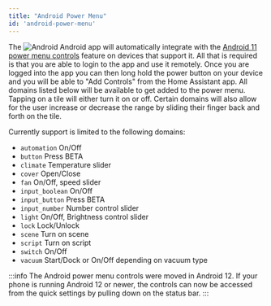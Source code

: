 ```yaml
---
title: "Android Power Menu"
id: 'android-power-menu'
---
```



The ![Android](/assets/android.svg) Android app will automatically integrate with the [Android 11 power menu controls](https://developer.android.com/guide/topics/ui/device-control) feature on devices that support it. All that is required is that you are able to login to the app and use it remotely. Once you are logged into the app you can then long hold the power button on your device and you will be able to "Add Controls" from the Home Assistant app. All domains listed below will be available to get added to the power menu. Tapping on a tile will either turn it on or off. Certain domains will also allow for the user increase or decrease the range by sliding their finger back and forth on the tile.

Currently support is limited to the following domains:

*  `automation` On/Off
*  `button` Press <span class="beta">BETA</span>
*  `climate` Temperature slider
*  `cover` Open/Close
*  `fan` On/Off, speed slider
*  `input_boolean` On/Off
*  `input_button` Press <span class="beta">BETA</span>
*  `input_number` Number control slider
*  `light` On/Off, Brightness control slider
*  `lock` Lock/Unlock
*  `scene` Turn on scene
*  `script` Turn on script
*  `switch` On/Off
*  `vacuum` Start/Dock or On/Off depending on vacuum type

:::info
The Android power menu controls were moved in Android 12.  If your phone is running Android 12 or newer, the controls can now be accessed from the quick settings by pulling down on the status bar.
:::
